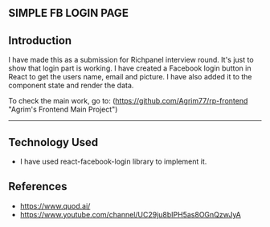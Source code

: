 ## SIMPLE FB LOGIN PAGE

## Introduction

I have made this as a submission for Richpanel interview round. It's just to show that login part is working.
I have created a Facebook login button in React to get the users name, email and picture. I have also added it to the component state and render the data.

To check the main work, go to:
(https://github.com/Agrim77/rp-frontend "Agrim's Frontend Main Project")

<hr />

## Technology Used

- I have used react-facebook-login library to implement it.

## References

- https://www.quod.ai/
- https://www.youtube.com/channel/UC29ju8bIPH5as8OGnQzwJyA
